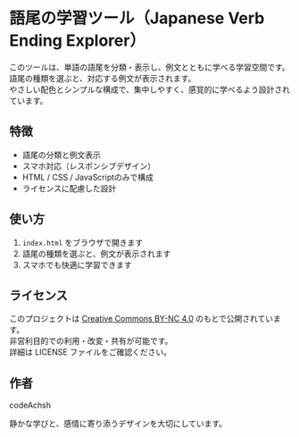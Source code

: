 # 語尾の学習ツール（Japanese Verb Ending Explorer）

このツールは、単語の語尾を分類・表示し、例文とともに学べる学習空間です。  
語尾の種類を選ぶと、対応する例文が表示されます。  
やさしい配色とシンプルな構成で、集中しやすく、感覚的に学べるよう設計されています。

## 特徴

- 語尾の分類と例文表示
- スマホ対応（レスポンシブデザイン）
- HTML / CSS / JavaScriptのみで構成
- ライセンスに配慮した設計

## 使い方

1. `index.html` をブラウザで開きます  
2. 語尾の種類を選ぶと、例文が表示されます  
3. スマホでも快適に学習できます

## ライセンス

このプロジェクトは [Creative Commons BY-NC 4.0](LICENSE) のもとで公開されています。  
非営利目的での利用・改変・共有が可能です。  
詳細は LICENSE ファイルをご確認ください。

## 作者

codeAchsh  

静かな学びと、感情に寄り添うデザインを大切にしています。
